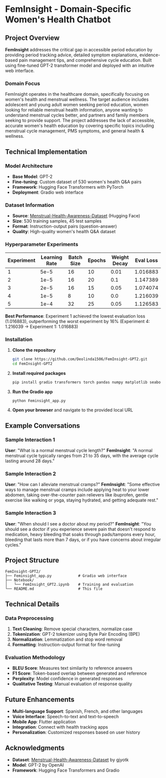 # FemInsight - Domain-Specific Women's Health Chatbot

## Project Overview

**FemInsight** addresses the critical gap in accessible period education by providing period tracking advice, detailed symptom explanations, evidence-based pain management tips, and comprehensive cycle education. Built using fine-tuned GPT-2 transformer model and deployed with an intuitive web interface.

### Domain Focus

FemInsight operates in the healthcare domain, specifically focusing on women's health and menstrual wellness. The target audience includes adolescent and young adult women seeking period education, women looking for reliable menstrual health information, anyone wanting to understand menstrual cycles better, and partners and family members seeking to provide support. The project addresses the lack of accessible, accurate women's health education by covering specific topics including menstrual cycle management, PMS symptoms, and general health & wellness.

## Technical Implementation

### Model Architecture
- **Base Model**: GPT-2
- **Fine-tuning**: Custom dataset of 530 women's health Q&A pairs
- **Framework**: Hugging Face Transformers with PyTorch
- **Deployment**: Gradio web interface

### Dataset Information
- **Source**: [Menstrual-Health-Awareness-Dataset](https://huggingface.co/datasets/gjyotk/Menstrual-Health-Awareness-Dataset) (Hugging Face)
- **Size**: 530 training samples, 45 test samples
- **Format**: Instruction-output pairs (question-answer)
- **Quality**: High-quality women's health Q&A dataset


### Hyperparameter Experiments
| Experiment | Learning Rate | Batch Size | Epochs | Weight Decay | Eval Loss |
|------------|---------------|------------|--------|--------------|-----------|
| 1          | 5e-5         | 16         | 10     | 0.01         | 1.016883  |
| 2          | 1e-5         | 16         | 20     | 0.1          | 1.147389  |
| 3          | 2e-5         | 16         | 15     | 0.05         | 1.074074  |
| 4          | 1e-5         | 8          | 10     | 0.0          | 1.216039  |
| 5          | 1e-4         | 32         | 25     | 0.05         | 1.126583  |

**Best Performance**: Experiment 1 achieved the lowest evaluation loss (1.016883), outperforming the worst experiment by 16% (Experiment 4: 1.216039 → Experiment 1: 1.016883)

### Installation

1. **Clone the repository**
   ```bash
   git clone https://github.com/Deolinda1506/FemInsight-GPT2.git
   cd FemInsight-GPT2
   ```

2. **Install required packages**
   ```bash
   pip install gradio transformers torch pandas numpy matplotlib seaborn nltk ipywidgets jupyter
   ```

3. **Run the Gradio app**
   ```bash
   python Feminsight_app.py
   ```

4. **Open your browser** and navigate to the provided local URL

## Example Conversations

### Sample Interaction 1
**User**: "What is a normal menstrual cycle length?"
**FemInsight**: "A normal menstrual cycle typically ranges from 21 to 35 days, with the average cycle lasting around 28 days."

### Sample Interaction 2
**User**: "How can I alleviate menstrual cramps?"
**FemInsight**: "Some effective ways to manage menstrual cramps include applying heat to your lower abdomen, taking over-the-counter pain relievers like ibuprofen, gentle exercise like walking or yoga, staying hydrated, and getting adequate rest."

### Sample Interaction 3
**User**: "When should I see a doctor about my period?"
**FemInsight**: "You should see a doctor if you experience severe pain that doesn't respond to medication, heavy bleeding that soaks through pads/tampons every hour, bleeding that lasts more than 7 days, or if you have concerns about irregular cycles."



## Project Structure

```
FemInsight-GPT2/
├── Feminsight_app.py            # Gradio web interface
├── Notebook/
│   └── FemInsight_GPT2.ipynb    # Training and evaluation
└── README.md                    # This file
```

## Technical Details

### Data Preprocessing
1. **Text Cleaning**: Remove special characters, normalize case
2. **Tokenization**: GPT-2 tokenizer using Byte Pair Encoding (BPE)
3. **Normalization**: Lemmatization and stop word removal
4. **Formatting**: Instruction-output format for fine-tuning

### Evaluation Methodology
- **BLEU Score**: Measures text similarity to reference answers
- **F1 Score**: Token-based overlap between generated and reference
- **Perplexity**: Model confidence in generated responses
- **Qualitative Testing**: Manual evaluation of response quality


## Future Enhancements

- **Multi-language Support**: Spanish, French, and other languages
- **Voice Interface**: Speech-to-text and text-to-speech
- **Mobile App**: Flutter application
- **Integration**: Connect with health tracking apps
- **Personalization**: Customized responses based on user history


## Acknowledgments

- **Dataset**: [Menstrual-Health-Awareness-Dataset](https://huggingface.co/datasets/gjyotk/Menstrual-Health-Awareness-Dataset) by gjyotk
- **Model**: GPT-2 by OpenAI
- **Framework**: Hugging Face Transformers and Gradio


